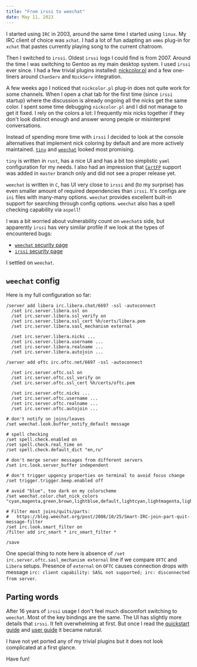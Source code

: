 ```yaml
---
title: "From irssi to weechat"
date: May 11, 2023
---
```


I started using `IRC` in 2003, around the same time I started using
`linux`. My IRC client of choice was `xchat`. I had a lot of fun
adapting an `xmms` plug-in for `xchat` that pastes currently playing
song to the current chatroom.

Then I switched to `irssi`. Oldest `irssi` logs I could find is from
2007. Around the time I was switching to Gentoo as my main desktop
system. I used `irssi` ever since. I had a few trivial plugins
installed: [nickcolor.pl](https://github.com/irssi/scripts.irssi.org/blob/master/scripts/nickcolor.pl)
and a few one-liners around `ChanServ` and `NickServ` integration.

A few weeks ago I noticed that `nickcolor.pl` plug-in does not quite
work for some channels. When I open a chat tab for the first time (since
`irssi` startup) where the discussion is already ongoing all the
nicks get the same color. I spent some time debugging `nickcolor.pl`
and I did not manage to get it fixed. I rely on the colors a lot: I
frequently mix nicks together if they don't look distinct enough and
answer wrong people or misinterpret conversations.

Instead of spending more time with `irssi` I decided to look at the
console alternatives that implement nick coloring by default and are
more actively maintained. [`tiny`](https://github.com/osa1/tiny) and
[`weechat`](https://weechat.org/) looked most promising.

`tiny` is written in `rust`, has a nice UI and has a bit too simplistic
`yaml` configuration for my needs. I also had an impression that
[`CertFP`](https://libera.chat/guides/certfp) support was added in
`master` branch only and did not see a proper release yet.

`weechat` is written in `C`, has UI very close to `irssi` and (to my
surprise) has even smaller amount of required dependencies than `irssi`.
It's configs are `ini` files with many-many options. `weechat` provides
excellent built-in support for searching through config options.
`weechat` also has a spell checking capability via `aspell`!

I was a bit worried about vulnerability count on `weechat`s side, but
apparently `irssi` has very similar profile if we look at the types of
encountered bugs:

- [`weechat` security page](https://weechat.org/doc/weechat/security/)
- [`irssi` security page](https://irssi.org/security/)

I settled on `weechat`.

## `weechat` config

Here is my full configuration so far:

```
/server add libera irc.libera.chat/6697 -ssl -autoconnect
  /set irc.server.libera.ssl on
  /set irc.server.libera.ssl_verify on
  /set irc.server.libera.ssl_cert %h/certs/libera.pem
  /set irc.server.libera.sasl_mechanism external

  /set irc.server.libera.nicks ...
  /set irc.server.libera.username ...
  /set irc.server.libera.realname ...
  /set irc.server.libera.autojoin ...

/server add oftc irc.oftc.net/6697 -ssl -autoconnect

  /set irc.server.oftc.ssl on
  /set irc.server.oftc.ssl_verify on
  /set irc.server.oftc.ssl_cert %h/certs/oftc.pem

  /set irc.server.oftc.nicks ...
  /set irc.server.oftc.username ...
  /set irc.server.oftc.realname ...
  /set irc.server.oftc.autojoin ...

# don't notify on joins/leaves
/set weechat.look.buffer_notify_default message

# spell checking
/set spell.check.enabled on
/set spell.check.real_time on
/set spell.check.default_dict "en,ru"

# don't merge server messages from different servers
/set irc.look.server_buffer independent

# don't trigger upgency properties on terminal to avoid focus change
/set trigger.trigger.beep.enabled off

# avoid "blue", too dark on my colorscheme
/set weechat.color.chat_nick_colors "cyan,magenta,green,brown,lightblue,default,lightcyan,lightmagenta,lightgreen"

# Filter most joins/quits/parts:
#   https://blog.weechat.org/post/2008/10/25/Smart-IRC-join-part-quit-message-filter
/set irc.look.smart_filter on
/filter add irc_smart * irc_smart_filter *

/save
```

One special thing to note here is absence of
`/set irc.server.oftc.sasl_mechanism external` line if we compare `OFTC`
and `Libera` setups. Presence of `external` on `OFTC` causes connection
drops with message `irc: client capability: SASL not supported; irc: disconnected from server`.

## Parting words

After 16 years of `irssi` usage I don't feel much discomfort switching
to `weechat`. Most of the key bindings are the same. The UI has slightly
more details that `irssi`. It felt overwhelming at first. But once I
read the [quickstart guide](https://weechat.org/files/doc/stable/weechat_quickstart.en.html)
and [user guide](https://weechat.org/files/doc/stable/weechat_user.en.html)
it became natural.

I have not yet ported any of my trivial plugins but it does not look
complicated at a first glance.

Have fun!
